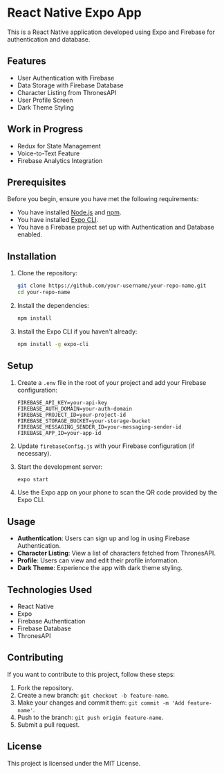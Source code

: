 # React Native Expo App

This is a React Native application developed using Expo and Firebase for authentication and database.

## Features

- User Authentication with Firebase
- Data Storage with Firebase Database
- Character Listing from ThronesAPI
- User Profile Screen
- Dark Theme Styling

## Work in Progress

- Redux for State Management
- Voice-to-Text Feature
- Firebase Analytics Integration

## Prerequisites

Before you begin, ensure you have met the following requirements:

- You have installed [Node.js](https://nodejs.org/) and [npm](https://www.npmjs.com/).
- You have installed [Expo CLI](https://docs.expo.dev/get-started/installation/).
- You have a Firebase project set up with Authentication and Database enabled.

## Installation

1. Clone the repository:

    ```sh
    git clone https://github.com/your-username/your-repo-name.git
    cd your-repo-name
    ```

2. Install the dependencies:

    ```sh
    npm install
    ```

3. Install the Expo CLI if you haven't already:

    ```sh
    npm install -g expo-cli
    ```

## Setup

1. Create a `.env` file in the root of your project and add your Firebase configuration:

    ```env
    FIREBASE_API_KEY=your-api-key
    FIREBASE_AUTH_DOMAIN=your-auth-domain
    FIREBASE_PROJECT_ID=your-project-id
    FIREBASE_STORAGE_BUCKET=your-storage-bucket
    FIREBASE_MESSAGING_SENDER_ID=your-messaging-sender-id
    FIREBASE_APP_ID=your-app-id
    ```

2. Update `firebaseConfig.js` with your Firebase configuration (if necessary).

3. Start the development server:

    ```sh
    expo start
    ```

4. Use the Expo app on your phone to scan the QR code provided by the Expo CLI.

## Usage

- **Authentication**: Users can sign up and log in using Firebase Authentication.
- **Character Listing**: View a list of characters fetched from ThronesAPI.
- **Profile**: Users can view and edit their profile information.
- **Dark Theme**: Experience the app with dark theme styling.

## Technologies Used

- React Native
- Expo
- Firebase Authentication
- Firebase Database
- ThronesAPI

## Contributing

If you want to contribute to this project, follow these steps:

1. Fork the repository.
2. Create a new branch: `git checkout -b feature-name`.
3. Make your changes and commit them: `git commit -m 'Add feature-name'`.
4. Push to the branch: `git push origin feature-name`.
5. Submit a pull request.

## License

This project is licensed under the MIT License.
